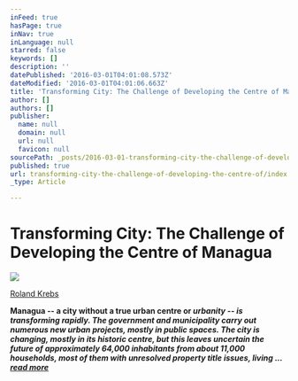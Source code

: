 ```yaml
---
inFeed: true
hasPage: true
inNav: true
inLanguage: null
starred: false
keywords: []
description: ''
datePublished: '2016-03-01T04:01:08.573Z'
dateModified: '2016-03-01T04:01:06.663Z'
title: 'Transforming City: The Challenge of Developing the Centre of Managua'
author: []
authors: []
publisher:
  name: null
  domain: null
  url: null
  favicon: null
sourcePath: _posts/2016-03-01-transforming-city-the-challenge-of-developing-the-centre-of.md
published: true
url: transforming-city-the-challenge-of-developing-the-centre-of/index.html
_type: Article

---
```

# Transforming City: The Challenge of Developing the Centre of Managua
![](https://the-grid-user-content.s3-us-west-2.amazonaws.com/dc8d3670-77ec-40f8-ae16-e40bfa6ed5e3.jpg)

[Roland Krebs][0]

**Managua -- a city without a true urban centre or _urbanity -- is transforming rapidly. The government and municipality carry out numerous new urban projects, mostly in public spaces. The city is changing, mostly in its historic centre, but this leaves uncertain the future of approximately 64,000 inhabitants from about 11,000 households, most of them with unresolved property title issues, living ... [read more][0]_**

[0]: http://www.rolandkrebs.net/transforming-city-the-challenge-of-developing-the-centre-of-managua/